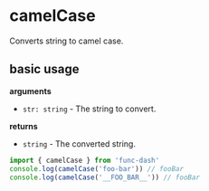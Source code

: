 # camelCase
Converts string to camel case.

## basic usage

**arguments**
- `str: string` - The string to convert.

**returns**
- `string` - The converted string.

```ts
import { camelCase } from 'func-dash'
console.log(camelCase('foo-bar')) // fooBar
console.log(camelCase('__FOO_BAR__')) // fooBar
```
